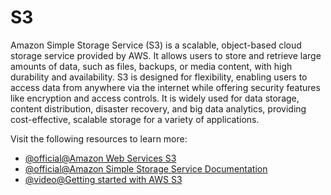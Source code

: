 # S3

Amazon Simple Storage Service (S3) is a scalable, object-based cloud storage service provided by AWS. It allows users to store and retrieve large amounts of data, such as files, backups, or media content, with high durability and availability. S3 is designed for flexibility, enabling users to access data from anywhere via the internet while offering security features like encryption and access controls. It is widely used for data storage, content distribution, disaster recovery, and big data analytics, providing cost-effective, scalable storage for a variety of applications.

Visit the following resources to learn more:

- [@official@Amazon Web Services S3](https://docs.aws.amazon.com/AmazonS3/latest/userguide/Welcome.html)
- [@official@Amazon Simple Storage Service Documentation](https://docs.aws.amazon.com/s3/)
- [@video@Getting started with AWS S3](https://www.youtube.com/watch?v=e6w9LwZJFIA)